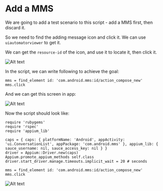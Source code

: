 # Add a MMS

We are going to add a test scenario to this script - add a MMS first, then discard it.

So we need to find the adding message icon and click it. We can use `uiautomatorviewer` to get it.

We can get the `resource-id` of the icon, and use it to locate it, then click it.

![Alt text](https://raw.githubusercontent.com/hy1984427/appium/master/images/resource_id_of_adding_message_icon_in_uiautomatorviewer.png "get resource-id of adding message icon in uiautomatorviewer")

In the script, we can write following to achieve the goal:

<pre><code>mms = find_element id: 'com.android.mms:id/action_compose_new'
mms.click
</code></pre>

And we can get this screen in app:

![Alt text](https://raw.githubusercontent.com/hy1984427/appium/master/images/android_script_add_mms.png "Add MMS")

Now the script should look like:

<pre><code>require 'rubygems'
require 'rspec'
require 'appium_lib'

caps = { caps: { platformName: 'Android', appActivity: 'ui.ConversationList', appPackage: 'com.android.mms' }, appium_lib: { sauce_username: nil, sauce_access_key: nil } }
driver = Appium::Driver.new(caps)
Appium.promote_appium_methods self.class
driver.start_driver.manage.timeouts.implicit_wait = 20 # seconds

mms = find_element id: 'com.android.mms:id/action_compose_new'
mms.click
</code></pre>

![Alt text](https://raw.githubusercontent.com/hy1984427/appium/master/images/android_script_add_mms_script.png "android.rb")
